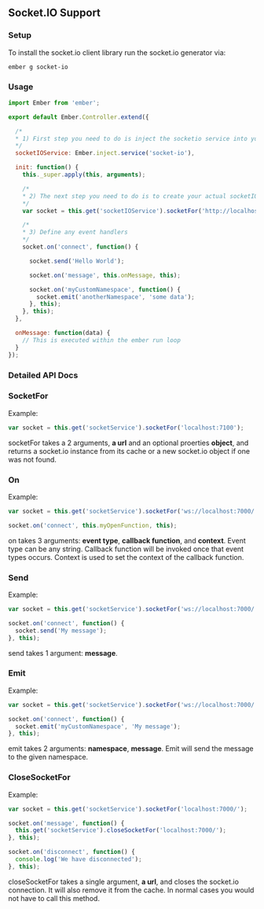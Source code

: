 ## Socket.IO Support

### Setup

To install the socket.io client library run the socket.io generator via:

```shell
ember g socket-io
```

### Usage

```javascript
import Ember from 'ember';

export default Ember.Controller.extend({

  /*
  * 1) First step you need to do is inject the socketio service into your object.
  */
  socketIOService: Ember.inject.service('socket-io'),

  init: function() {
    this._super.apply(this, arguments);

    /*
    * 2) The next step you need to do is to create your actual socketIO.
    */
    var socket = this.get('socketIOService').socketFor('http://localhost:7000/');

    /*
    * 3) Define any event handlers
    */
    socket.on('connect', function() {

      socket.send('Hello World');

      socket.on('message', this.onMessage, this);

      socket.on('myCustomNamespace', function() {
        socket.emit('anotherNamespace', 'some data');
      }, this);
    }, this);
  },

  onMessage: function(data) {
    // This is executed within the ember run loop
  }
});
```

### Detailed API Docs

### SocketFor

Example:

```javascript
var socket = this.get('socketService').socketFor('localhost:7100');
```

socketFor takes a 2 arguments, **a url** and an optional proerties **object**, and
returns a socket.io instance from its cache or a new socket.io object if one was not found.

### On

Example:

```javascript
var socket = this.get('socketService').socketFor('ws://localhost:7000/');

socket.on('connect', this.myOpenFunction, this);
```

on takes 3 arguments: **event type**, **callback function**, and **context**. Event type can be any string. Callback function will be invoked once that event types occurs. Context is used to set the context of the callback
function.

### Send

Example:

```javascript
var socket = this.get('socketService').socketFor('ws://localhost:7000/');

socket.on('connect', function() {
  socket.send('My message');
}, this);
```

send takes 1 argument: **message**.

### Emit

Example:

```javascript
var socket = this.get('socketService').socketFor('ws://localhost:7000/');

socket.on('connect', function() {
  socket.emit('myCustomNamespace', 'My message');
}, this);
```

emit takes 2 arguments: **namespace**, **message**. Emit will send the message to the given namespace.

### CloseSocketFor

Example:

```javascript
var socket = this.get('socketService').socketFor('localhost:7000/');

socket.on('message', function() {
  this.get('socketService').closeSocketFor('localhost:7000/');
}, this);

socket.on('disconnect', function() {
  console.log('We have disconnected');
}, this);
```

closeSocketFor takes a single argument, **a url**, and closes the socket.io connection. It will also remove it from the cache. In normal cases you would not have to call this method.

